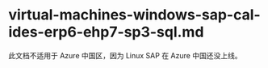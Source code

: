 # virtual-machines-windows-sap-cal-ides-erp6-ehp7-sp3-sql.md

此文档不适用于 Azure 中国区，因为 Linux SAP 在 Azure 中国还没上线。